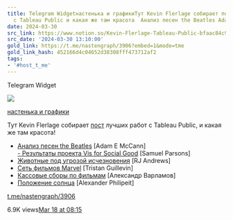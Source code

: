 ```yaml
---
title: Telegram Widgetнастенька и графикиТут Kevin Flerlage собирает пост лучших работ
  с Tableau Public и какая же там красота  Анализ песен the Beatles Adam
date: 2024-03-30
src_link: https://www.notion.so/Kevin-Flerlage-Tableau-Public-bfaac84c99d9475092eef0228a30a59d
src_date: '2024-03-30 13:10:00'
gold_link: https://t.me/nastengraph/3906?embed=1&mode=tme
gold_link_hash: 452166d4c04652d38308fff473712af2
tags:
- '#host_t_me'
---
```






Telegram Widget




















[*![](https://cdn4.cdn-telegram.org/file/OyQXW1JVzR5AHEpTHJXu6uT-uYd7eD0ZEk9mXhSrS7HtGcJ7OG4m0PY7_kN8NBKTO9_ZsYXqWRtnxSai_v-ERr6sapfvE60JUFfto3XCaaYUn3NxZUN5-pDK3v3vwe_3P2wNTmQM0VDiRaSP1VTMVSAb7-iCWgJyhVCU-VRHHZlUVdfA5bETXpYnrdw5gxpDGesoXUOx3ApuVY5uVfpz1MAipZrH7TmHGbv775dxrxcqxBUzO5cbXwVJ55D6cBUVghfmNAzot9DDrDA335H1FXr_oVdXfil4A0gsAJcW4cFOnFdvjR7XaD3a8tda6Qcsst9vZJRBz1v9YsQAl41Etw.jpg)*](https://t.me/nastengraph)



[настенька и графики](https://t.me/nastengraph)







Тут Kevin Flerlage собирает [пост](https://twitter.com/flerlagekev/status/1768671013015818419?s=52&amp;t=AZx-t6lwiv9ytkBoqosINQ) лучших работ с Tableau Public, и какая же там красота!  
- [Анализ песен the Beatles](https://public.tableau.com/app/profile/adam.e.mccann/viz/BeatlesAnalysis/BeatlesAnalysis) [Adam E McCann]  
[- Результаты проекта Vis for Social Good](https://public.tableau.com/app/profile/sparsonsdataviz/viz/VizForSocialGood-SelfReflection2017to2020/VizForSocialGood-SelfReflection2017to2020) [Samuel Parsons]  
- [Животные под угрозой исчезновения](https://public.tableau.com/app/profile/rj.andrews/viz/ENDANGEREDSAFARI/ENDANGEREDSAFARI) [RJ Andrews]  
- [Сеть фильмов Marvel](https://public.tableau.com/app/profile/ladataviz/viz/TheMarvelCinematicNetwork/SimpleNetworkGraph) [Tristan Guillevin]  
- [Кассовые сборы по фильмам](https://public.tableau.com/app/profile/alexandervar/viz/MovieWaves/MovieWaves) [Александр Варламов]  
- [Положение солнца](https://public.tableau.com/app/profile/alexander.philipeit/viz/TheActualPositionOfTheSun/PositionoftheSun) [Alexander Philipeit]

[t.me/nastengraph/3906](https://t.me/nastengraph/3906)

6.9K views[Mar 18 at 08:15](https://t.me/nastengraph/3906)